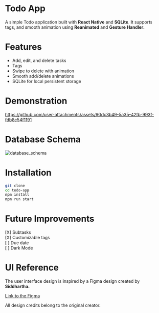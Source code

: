 # Todo App
A simple Todo application built with **React Native** and **SQLite**. It supports tags, and smooth animation using **Reanimated** and **Gesture Handler**.

# Features
* Add, edit, and delete tasks
* Tags
* Swipe to delete with animation
* Smooth add/delete animations
* SQLite for local persistent storage

# Demonstration
https://github.com/user-attachments/assets/90dc3b49-5a35-42fb-993f-fdb8c54f1191

# Database Schema
![database_schema](https://github.com/user-attachments/assets/d404c8c4-3690-4a15-a9d2-4b3a2d481e1a)

# Installation
```bash
git clone
cd todo-app
npm install
npm run start
```

# Future Improvements
[X] Subtasks\
[X] Customizable tags\
[ ] Due date\
[ ] Dark Mode

# UI Reference

The user interface design is inspired by a Figma design created by **Siddhartha.**

[Link to the Figma](https://www.figma.com/community/file/1056617538023886207/todo-list-app-clean-modern-free)

All design credits belong to the original creator.

